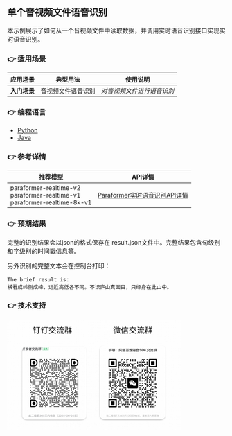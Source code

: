 [comment]: # (title and brief introduction of the sample)
## 单个音视频文件语音识别
本示例展示了如何从一个音视频文件中读取数据，并调用实时语音识别接口实现实时语音识别。

[comment]: # (list of scenarios of the sample)
### :point_right: 适用场景

| 应用场景     | 典型用法      | 使用说明            |
|----------|-----------|-----------------|
| **入门场景** | 音视频文件语音识别 | *对音视频文件进行语音识别*  |

[comment]: # (supported programming languages of the sample)
### :point_right: 编程语言
- [Python](./python)
- [Java](./java)

[comment]: # (model and interface of the sample)
### :point_right: 参考详情

| 推荐模型 | API详情 |
| ----- | ----- |
| paraformer-realtime-v2<br>paraformer-realtime-v1<br>paraformer-realtime-8k-v1 | [Paraformer实时语音识别API详情](https://help.aliyun.com/zh/model-studio/developer-reference/paraformer-real-time-speech-recognition-api) |

### :point_right: 预期结果

完整的识别结果会以json的格式保存在 result.json文件中。完整结果包含句级别和字级别的时间戳信息等。

另外识别的完整文本会在控制台打印：
```text
The brief result is:
横看成岭侧成峰，远近高低各不同。不识庐山真面目，只缘身在此山中。
```

[comment]: # (technical support of the sample)
### :point_right: 技术支持
<img src="../../../docs/image/groups.png" width="400"/>

